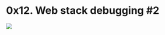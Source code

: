 <h1>0x12. Web stack debugging #2</h1>
<img src="https://s3.amazonaws.com/intranet-projects-files/holbertonschool-sysadmin_devops/287/99littlebugsinthecode-holberton.jpg">

